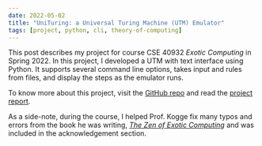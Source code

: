 ```yaml
---
date: 2022-05-02
title: "UniTuring: a Universal Turing Machine (UTM) Emulator"
tags: [project, python, cli, theory-of-computing]
---
```


This post describes my project for course CSE 40932 _Exotic Computing_ in
Spring 2022. In this project, I developed a UTM with text interface using
Python. It supports several command line options, takes input and rules from
files, and display the steps as the emulator runs.

To know more about this project, visit the
[GitHub repo](https://github.com/sghuang19/unituring/) and read the
[project report](https://github.com/sghuang19/unituring/blob/main/README.md).

<!-- cSpell:words Kogge -->

As a side-note, during the course, I helped Prof. Kogge fix many typos and
errors from the book he was writing,
[_The Zen of Exotic Computing_](https://epubs.siam.org/doi/10.1137/1.9781611977295)
and was included in the acknowledgement section.
